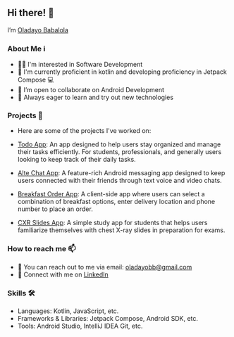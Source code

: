## Hi there! 👋

I’m [Oladayo Babalola](https://github.com/cooncudee)

### About Me ℹ️
- 👨‍💻 I'm interested in Software Development
- 🚀 I'm currently proficient in kotlin and developing proficiency in Jetpack Compose 💻
- 💞️ I’m open to collaborate on Android Development
- 🌱 Always eager to learn and try out new technologies

### Projects 💼

- Here are some of the projects I've worked on:

- [Todo App](https://github.com/cooncudee/TODO_Mobile): 
  An app designed to help users stay organized and manage their tasks efficiently. For students, professionals, and generally users looking to keep track of their daily tasks.
- [Alte Chat App](https://github.com/cooncudee/Alte):
  A feature-rich Android messaging app designed to keep users connected with their friends through text voice and video chats.
- [Breakfast Order App](https://github.com/cooncudee/Breakfast_App):
  A client-side app where users can select a combination of breakfast options, enter delivery location and phone number to place an order.
- [CXR Slides App](https://github.com/cooncudee/CXRSlides):
  A simple study app for students that helps users familiarize themselves with chest X-ray slides in preparation for exams.

### How to reach me 📫

- 📧 You can reach out to me via email: oladayobb@gmail.com
- 🔗 Connect with me on [LinkedIn](https://www.linkedin.com/in/oladayo-babalola-spt/)

### Skills 🛠️

- Languages: Kotlin, JavaScript, etc.
- Frameworks & Libraries: Jetpack Compose, Android SDK, etc.
- Tools: Android Studio, IntelliJ IDEA Git, etc.

<!---
cooncudee/cooncudee is a ✨ special ✨ repository because its `README.md` (this file) appears on your GitHub profile.
You can click the Preview link to take a look at your changes.
--->
